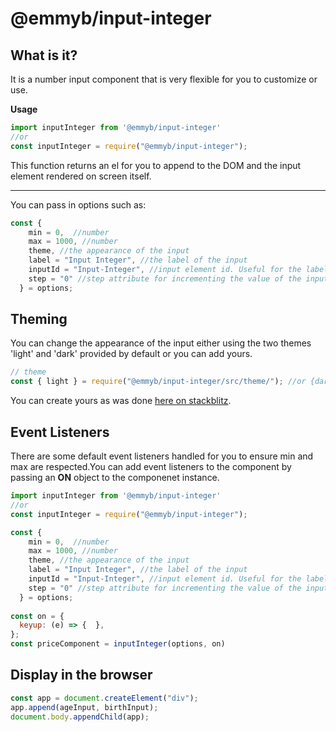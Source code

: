 # @emmyb/input-integer
## What is it?
It is a number input component that is very flexible for you to customize or use.

**Usage**
```js
import inputInteger from '@emmyb/input-integer'
//or
const inputInteger = require("@emmyb/input-integer");
```
This function returns an el for you to append to the DOM and the input element rendered on screen itself.

********
You can pass in options such as:
```js
const {
    min = 0,  //number
    max = 1000, //number
    theme, //the appearance of the input
    label = "Input Integer", //the label of the input
    inputId = "Input-Integer", //input element id. Useful for the label element
    step = "0" //step attribute for incrementing the value of the input
  } = options;
```

## Theming
You can change the appearance of the input either using the two themes 'light' and 'dark' provided by default or you can add yours.
```js
// theme
const { light } = require("@emmyb/input-integer/src/theme/"); //or {dark}
```
You can create yours as was done [here on stackblitz](https://stackblitz.com/edit/js-yzcdts?file=index.js).

## Event Listeners
There are some default event listeners handled for you to ensure min and max are respected.You can add event listeners to the component by passing an **ON** object to the componenet instance.


```js
import inputInteger from '@emmyb/input-integer'
//or
const inputInteger = require("@emmyb/input-integer");

const {
    min = 0,  //number
    max = 1000, //number
    theme, //the appearance of the input
    label = "Input Integer", //the label of the input
    inputId = "Input-Integer", //input element id. Useful for the label element
    step = "0" //step attribute for incrementing the value of the input
  } = options;
  
const on = {
  keyup: (e) => {  },
};
const priceComponent = inputInteger(options, on)
```

## Display in the browser
```js
const app = document.createElement("div");
app.append(ageInput, birthInput);
document.body.appendChild(app);
```